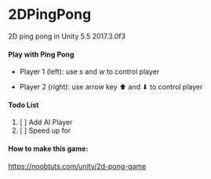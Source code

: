 # 2DPingPong
2D ping pong in Unity 5.5 2017.3.0f3


#### Play with Ping Pong

* Player 1 (left): use _s_ and _w_ to control player

* Player 2 (right): use arrow key ⬆︎ and ⬇︎ to control player

#### Todo List

1. [ ] Add AI Player
2. [ ] Speed up for 


#### How to make this game:

https://noobtuts.com/unity/2d-pong-game
